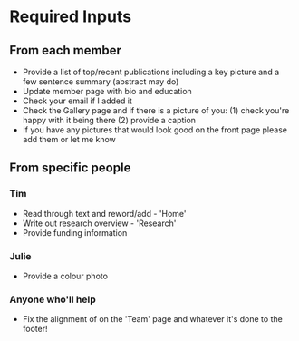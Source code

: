 
# Required Inputs

## From each member
- Provide a list of top/recent publications including a key picture and a few sentence summary (abstract may do)
- Update member page with bio and education 
- Check your email if I added it 
- Check the Gallery page and if there is a picture of you:
     (1) check you're happy with it being there 
     (2) provide a caption 
- If you have any pictures that would look good on the front page please add them or let me know

## From specific people

### Tim
- Read through text and reword/add - 'Home'
- Write out research overview - 'Research' 
- Provide funding information 

### Julie
- Provide a colour photo

### Anyone who'll help 
- Fix the alignment of on the 'Team' page and whatever it's done to the footer! 
